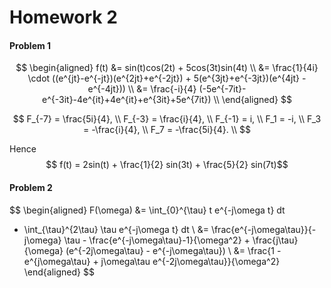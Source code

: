 # Homework 2

#### Problem 1

$$
\begin{aligned}
f(t) &= sin(t)cos(2t) + 5cos(3t)sin(4t) \\
  &= \frac{1}{4i} \cdot ((e^{jt}-e^{-jt})(e^{2jt}+e^{-2jt}) + 5(e^{3jt}+e^{-3jt})(e^{4jt} - e^{-4jt})) \\
  &= \frac{-i}{4} (-5e^{-7it}-e^{-3it}-4e^{it}+4e^{it}+e^{3it}+5e^{7it}) \\
\end{aligned}
$$

$$
F_{-7} = \frac{5i}{4}, \\
F_{-3} = \frac{i}{4}, \\
F_{-1} = i, \\
F_1 = -i, \\
F_3 = -\frac{i}{4}, \\
F_7 = -\frac{5i}{4}. \\
$$

Hence
$$ f(t) = 2sin(t) + \frac{1}{2} sin(3t) + \frac{5}{2} sin(7t)$$

#### Problem 2

$$
\begin{aligned}
F(\omega) &= \int_{0}^{\tau} t e^{-j\omega t} dt
  + \int_{\tau}^{2\tau} \tau e^{-j\omega t} dt \\
  &= \frac{e^{-j\omega\tau}}{-j\omega} \tau - \frac{e^{-j\omega\tau}-1}{\omega^2} + \frac{j\tau}{\omega} (e^{-2j\omega\tau} - e^{-j\omega\tau}) \\
  &= \frac{1 - e^{j\omega\tau} + j\omega\tau e^{-2j\omega\tau}}{\omega^2} 
\end{aligned}
$$
